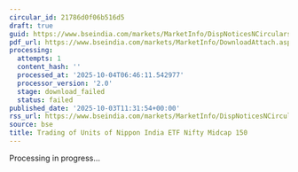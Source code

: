 ```yaml
---
circular_id: 21786d0f06b516d5
draft: true
guid: https://www.bseindia.com/markets/MarketInfo/DispNoticesNCirculars.aspx?Noticeid={CD5F3577-2EDD-4CDD-8D99-FE25F0C9C2C7}&noticeno=20251003-29&dt=10/03/2025&icount=29&totcount=73&flag=0
pdf_url: https://www.bseindia.com/markets/MarketInfo/DownloadAttach.aspx?id=20251003-29&attachedId=
processing:
  attempts: 1
  content_hash: ''
  processed_at: '2025-10-04T06:46:11.542977'
  processor_version: '2.0'
  stage: download_failed
  status: failed
published_date: '2025-10-03T11:31:54+00:00'
rss_url: https://www.bseindia.com/markets/MarketInfo/DispNoticesNCirculars.aspx?Noticeid={CD5F3577-2EDD-4CDD-8D99-FE25F0C9C2C7}&noticeno=20251003-29&dt=10/03/2025&icount=29&totcount=73&flag=0
source: bse
title: Trading of Units of Nippon India ETF Nifty Midcap 150
---
```


Processing in progress...